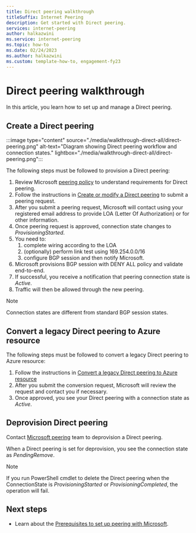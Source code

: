 ```yaml
---
title: Direct peering walkthrough
titleSuffix: Internet Peering
description: Get started with Direct peering.
services: internet-peering
author: halkazwini
ms.service: internet-peering
ms.topic: how-to
ms.date: 02/24/2023
ms.author: halkazwini
ms.custom: template-how-to, engagement-fy23
---
```


# Direct peering walkthrough

In this article, you learn how to set up and manage a Direct peering.

## Create a Direct peering

:::image type="content" source="./media/walkthrough-direct-all/direct-peering.png" alt-text="Diagram showing Direct peering workflow and connection states." lightbox="./media/walkthrough-direct-all/direct-peering.png":::

The following steps must be followed to provision a Direct peering:

1. Review Microsoft [peering policy](policy.md) to understand requirements for Direct peering.
1. Follow the instructions in [Create or modify a Direct peering](howto-direct-powershell.md) to submit a peering request.
1. After you submit a peering request, Microsoft will contact using your registered email address to provide LOA (Letter Of Authorization) or for other information.
1. Once peering request is approved, connection state changes to *ProvisioningStarted*.
1. You need to:
    1. complete wiring according to the LOA
    1. (optionally) perform link test using 169.254.0.0/16
    1. configure BGP session and then notify Microsoft.
1. Microsoft provisions BGP session with DENY ALL policy and validate end-to-end.
1. If successful, you receive a notification that peering connection state is *Active*.
1. Traffic will then be allowed through the new peering.

> [!NOTE]
> Connection states are different from standard BGP session states.

## Convert a legacy Direct peering to Azure resource

The following steps must be followed to convert a legacy Direct peering to Azure resource:
1. Follow the instructions in [Convert a legacy Direct peering to Azure resource](howto-legacy-direct-portal.md)
1. After you submit the conversion request, Microsoft will review the request and contact you if necessary.
1. Once approved, you see your Direct peering with a connection state as *Active*.

## Deprovision Direct peering

Contact [Microsoft peering](mailto:peering@microsoft.com) team to deprovision a Direct peering.

When a Direct peering is set for deprovision, you see the connection state as *PendingRemove*.

> [!NOTE]
> If you run PowerShell cmdlet to delete the Direct peering when the ConnectionState is *ProvisioningStarted* or *ProvisioningCompleted*, the operation will fail.

## Next steps

* Learn about the [Prerequisites to set up peering with Microsoft](prerequisites.md).
